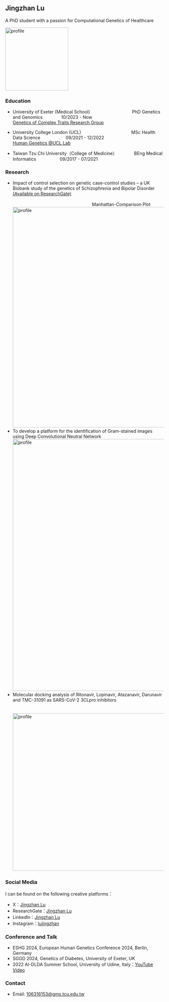 ## Jingzhan Lu

A PhD student with a passion for Computational Genetics of Healthcare

<img width="200" alt="profile" src="https://github.com/Jingzhan-Lu/UKB/blob/a6e62ba3adf3be8a5f32a6701d2e07cd57734bb0/myself.jpg">

### Education
- University of Exeter (Medical School) &emsp;&emsp;&emsp;&emsp;&emsp;&emsp;&emsp;&emsp;&emsp; PhD Genetics and Genomics  &nbsp; &nbsp;&nbsp; &nbsp;&nbsp; &nbsp;&nbsp;&nbsp;&nbsp;&nbsp;&nbsp;10/2023 - Now <br>
  [Genetics of Complex Traits Research Group](https://www.exeter.ac.uk/research/diabetes-research/research/complextrait/) <br>

- University College London (UCL) &emsp; &emsp;&emsp;&emsp;&emsp;&emsp;&emsp;&emsp;&emsp;&emsp; &nbsp; MSc Health Data Science &nbsp;&nbsp; &nbsp;&nbsp;&nbsp;&nbsp;&nbsp; &nbsp;&nbsp; &nbsp; &nbsp;&nbsp;&emsp;09/2021 - 12/2022 <br>
  [Human Genetics @UCL Lab](https://www.uclhumgen.com/)
- Taiwan Tzu Chi University（College of Medicine） &emsp; &emsp;&emsp; BEng Medical Informatics &emsp; &nbsp;&nbsp; &nbsp;&nbsp; &nbsp;&nbsp;&nbsp;&emsp;  09/2017 - 07/2021

### Research
- Impact of control selection on genetic case-control studies – a UK Biobank study of the genetics of Schizophrenia and Bipolar Disorder
  [(Available on ResearchGate)](https://www.researchgate.net/publication/365265999_Impact_of_control_selection_on_genetic_case-control_studies-a_UK_Biobank_study_of_the_genetics_of_Schizophrenia_and_Bipolar_Disorder)
<br> <br>
  &nbsp; &nbsp;&nbsp; &nbsp;&nbsp; &nbsp;&nbsp; &nbsp;&nbsp; &nbsp;&nbsp; &nbsp;&nbsp; &nbsp;&nbsp;&nbsp; &nbsp; &nbsp; &nbsp; &nbsp; &nbsp; &nbsp;&nbsp; &nbsp;&nbsp; &nbsp;&nbsp; &nbsp;&nbsp; &nbsp;&nbsp; &nbsp; &nbsp; &nbsp;&nbsp; &nbsp;&nbsp; &nbsp;&nbsp; &nbsp; Manhattan-Comparison Plot <br>
  <img width="700" alt="profile" src="https://github.com/Jingzhan-Lu/Jingzhan-Lu.github.io/blob/af18869e4790e2868e9e992f57508e289ad6cf24/manha.png">
- To develop a platform for the identification of Gram-stained images using Deep Convolutional Neutral Network
  <img width="800" alt="profile" src="https://github.com/Jingzhan-Lu/Jingzhan-Lu.github.io/blob/6e76d2d6c85e1ea2cfc786b066e08bfeade08526/Picture2.png">
- Molecular docking analysis of Ritonavir, Lopinavir, Atazanavir, Darunavir and TMC-31091 as SARS-CoV-2 3CLpro inhibitors  <br> <br>
 &nbsp;&nbsp;&nbsp; &nbsp; &nbsp; &nbsp; &nbsp; &nbsp; &nbsp;&nbsp; <img width="500" alt="profile" src="https://github.com/Jingzhan-Lu/Jingzhan-Lu.github.io/blob/6e76d2d6c85e1ea2cfc786b066e08bfeade08526/Media1.gif">
### Social Media
I can be found on the following creative platforms：
- X：[Jingzhan Lu](https://twitter.com/JingzhanLu)
- ResearchGate：[Jingzhan Lu](https://www.researchgate.net/profile/Jingzhan-Lu)
- LinkedIn：[Jingzhan Lu](https://www.linkedin.com/in/jingzhan-lu-8b4065206/)
- Instagram：[lujingzhan](https://www.instagram.com/lujingzhan/)
### Conference and Talk
- ESHG 2024, European Human Genetics Conference 2024, Berlin, Germany
- SGGD 2024, Genetics of Diabetes, University of Exeter, UK
- 2022 AI-DLDA Summer School, University of Udine, Italy：[YouTube Video](https://www.youtube.com/watch?v=893cXc9hGP4&t=4s)
### Contact
- Email: 106316153@gms.tcu.edu.tw
